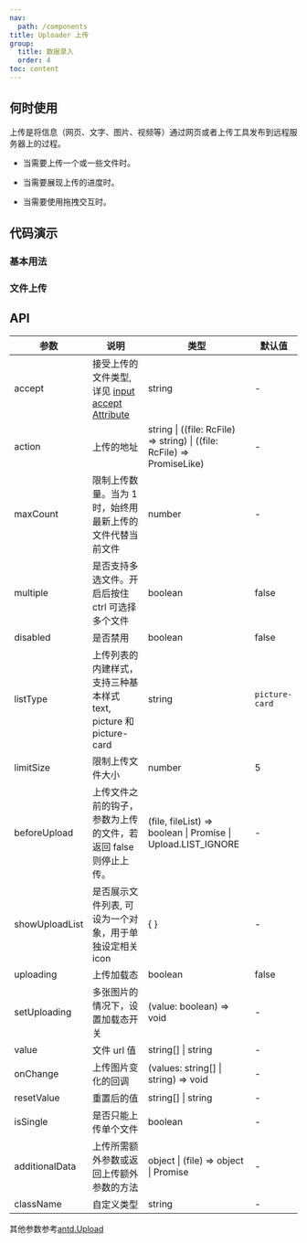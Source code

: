 ```yaml
---
nav:
  path: /components
title: Uploader 上传
group:
  title: 数据录入
  order: 4
toc: content
---
```


## 何时使用

上传是将信息（网页、文字、图片、视频等）通过网页或者上传工具发布到远程服务器上的过程。

- 当需要上传一个或一些文件时。

- 当需要展现上传的进度时。

- 当需要使用拖拽交互时。

## 代码演示

### 基本用法

<code src="./demo/base.tsx"></code>

### 文件上传

<code src="./demo/fileUpload.tsx"></code>

## API

| 参数           | 说明                                                                                                                           | 类型                                                                            | 默认值         |
| -------------- | ------------------------------------------------------------------------------------------------------------------------------ | ------------------------------------------------------------------------------- | -------------- |
| accept         | 接受上传的文件类型, 详见 [input accept Attribute](https://developer.mozilla.org/en-US/docs/Web/HTML/Element/input/file#accept) | string                                                                          | -              |
| action         | 上传的地址                                                                                                                     | string \| ((file: RcFile) => string) \| ((file: RcFile) => PromiseLike<string>) | -              |
| maxCount       | 限制上传数量。当为 1 时，始终用最新上传的文件代替当前文件                                                                      | number                                                                          | -              |
| multiple       | 是否支持多选文件。开启后按住 ctrl 可选择多个文件                                                                               | boolean                                                                         | false          |
| disabled       | 是否禁用                                                                                                                       | boolean                                                                         | false          |
| listType       | 上传列表的内建样式，支持三种基本样式 text, picture 和 picture-card                                                             | string                                                                          | `picture-card` |
| limitSize      | 限制上传文件大小                                                                                                               | number                                                                          | 5              |
| beforeUpload   | 上传文件之前的钩子，参数为上传的文件，若返回 false 则停止上传。                                                                | (file, fileList) => boolean \| Promise \| Upload.LIST_IGNORE                    | -              |
| showUploadList | 是否展示文件列表, 可设为一个对象，用于单独设定相关 icon                                                                        | { }                                                                             | -              |
| uploading      | 上传加载态                                                                                                                     | boolean                                                                         | false          |
| setUploading   | 多张图片的情况下，设置加载态开关                                                                                               | (value: boolean) => void                                                        | -              |
| value          | 文件 url 值                                                                                                                    | string[] \| string                                                              | -              |
| onChange       | 上传图片变化的回调                                                                                                             | (values: string[] \| string) => void                                            | -              |
| resetValue     | 重置后的值                                                                                                                     | string[] \| string                                                              | -              |
| isSingle       | 是否只能上传单个文件                                                                                                           | boolean                                                                         | -              |
| additionalData | 上传所需额外参数或返回上传额外参数的方法                                                                                       | object \| (file) => object \| Promise                                           | -              |
| className      | 自定义类型                                                                                                                     | string                                                                          | -              |

其他参数参考[antd.Upload](https://ant-design.antgroup.com/components/upload-cn#api)
